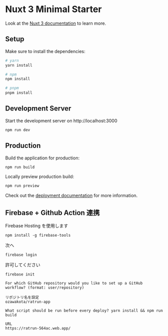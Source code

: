 # Nuxt 3 Minimal Starter

Look at the [Nuxt 3 documentation](https://nuxt.com/docs/getting-started/introduction) to learn more.

## Setup

Make sure to install the dependencies:

```bash
# yarn
yarn install

# npm
npm install

# pnpm
pnpm install
```

## Development Server

Start the development server on http://localhost:3000

```bash
npm run dev
```

## Production

Build the application for production:

```bash
npm run build
```

Locally preview production build:

```bash
npm run preview
```

Check out the [deployment documentation](https://nuxt.com/docs/getting-started/deployment) for more information.

## Firebase + Github Action 連携

Firebase Hosting を使用します

```
npm install -g firebase-tools
```

次へ

```
firebase login
```

許可してください

```
firebase init
```

```
For which GitHub repository would you like to set up a GitHub workflow? (format: user/repository)

リポジトリ名を設定
ozawakota/ratrun-app
```

```
What script should be run before every deploy? yarn install && npm run build
```

```
URL
https://ratrun-564ac.web.app/

```

